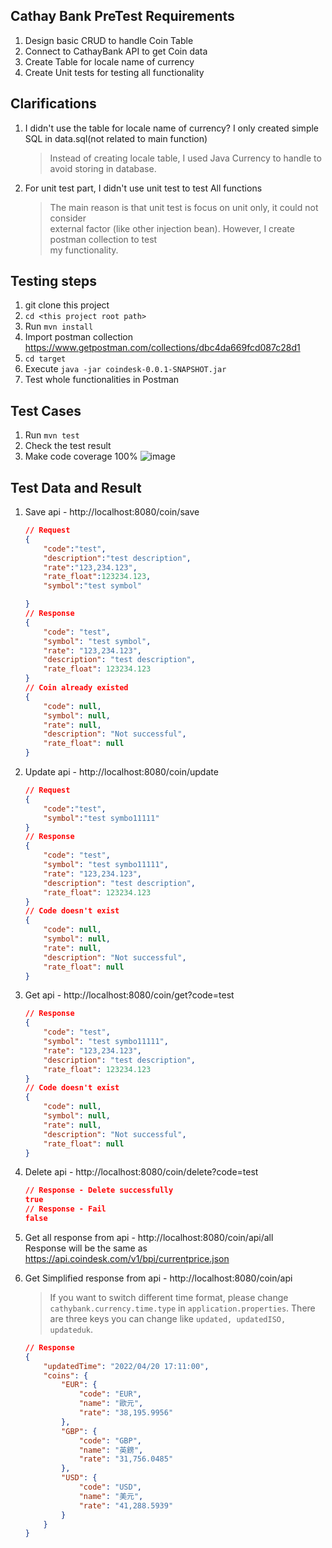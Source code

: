 ## Cathay Bank PreTest Requirements
1. Design basic CRUD to handle Coin Table
2. Connect to CathayBank API to get Coin data
3. Create Table for locale name of currency 
4. Create Unit tests for testing all functionality

## Clarifications 
1. I didn't use the table for locale name of currency? I only created simple SQL in data.sql(not related to main function)
   > Instead of creating locale table, I used Java Currency to handle to avoid storing in database.
2. For unit test part, I didn't use unit test to test All functions
   > The main reason is that unit test is focus on unit only, it could not consider\
   > external factor (like other injection bean). However, I create postman collection to test\
   > my functionality.

## Testing steps
1. git clone this project
2. `cd <this project root path>`
3. Run `mvn install` 
4. Import postman collection https://www.getpostman.com/collections/dbc4da669fcd087c28d1
5. `cd target`
6. Execute `java -jar coindesk-0.0.1-SNAPSHOT.jar`
7. Test whole functionalities in Postman

## Test Cases
1. Run `mvn test`
2. Check the test result
3. Make code coverage 100% 
   ![image](https://user-images.githubusercontent.com/48560984/164266853-54ee0599-34a4-4145-93fb-d420ee64fe44.png)   

## Test Data and Result
1. Save api - http://localhost:8080/coin/save
   ```json
   // Request
   {
       "code":"test",
       "description":"test description",
       "rate":"123,234.123",
       "rate_float":123234.123,
       "symbol":"test symbol"
   
   } 
   // Response
   {
       "code": "test",
       "symbol": "test symbol",
       "rate": "123,234.123",
       "description": "test description",
       "rate_float": 123234.123
   }
   // Coin already existed
   {
       "code": null,
       "symbol": null,
       "rate": null,
       "description": "Not successful",
       "rate_float": null
   }
   ```
2. Update api - http://localhost:8080/coin/update
   ```json
   // Request
   {
       "code":"test",
       "symbol":"test symbo11111"
   }
   // Response
   {
       "code": "test",
       "symbol": "test symbo11111",
       "rate": "123,234.123",
       "description": "test description",
       "rate_float": 123234.123
   }
   // Code doesn't exist
   {
       "code": null,
       "symbol": null,
       "rate": null,
       "description": "Not successful",
       "rate_float": null
   }
   ```
3. Get api - http://localhost:8080/coin/get?code=test
   ```json
   // Response
   {
       "code": "test",
       "symbol": "test symbo11111",
       "rate": "123,234.123",
       "description": "test description",
       "rate_float": 123234.123
   }
   // Code doesn't exist
   {
       "code": null,
       "symbol": null,
       "rate": null,
       "description": "Not successful",
       "rate_float": null
   }
   ```
4. Delete api - http://localhost:8080/coin/delete?code=test
   ```json
   // Response - Delete successfully
   true
   // Response - Fail
   false
   ```
   
5. Get all response from api - http://localhost:8080/coin/api/all \
   Response will be the same as https://api.coindesk.com/v1/bpi/currentprice.json
   
6. Get Simplified response from api - http://localhost:8080/coin/api
   >If you want to switch different time format, please change 
    `cathybank.currency.time.type` in `application.properties`. 
    There are three keys you can change like `updated, updatedISO, updateduk`.
   ```json
   // Response
   {
       "updatedTime": "2022/04/20 17:11:00",
       "coins": {
           "EUR": {
               "code": "EUR",
               "name": "歐元",
               "rate": "38,195.9956"
           },
           "GBP": {
               "code": "GBP",
               "name": "英鎊",
               "rate": "31,756.0485"
           },
           "USD": {
               "code": "USD",
               "name": "美元",
               "rate": "41,288.5939"
           }
       }
   }
   ```
